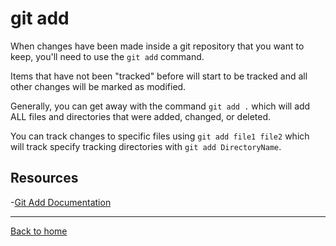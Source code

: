 # git add 
When changes have been made inside a git repository that you want to keep, you'll need to use the `git add` command.

Items that have not been "tracked" before will start to be tracked and all other changes will be marked as modified.

Generally, you can get away with the command `git add .` which will add ALL files and directories that were added, changed, or deleted.

You can track changes to specific files using `git add file1 file2` which will track specify tracking directories with `git add DirectoryName`.

## Resources
-[Git Add Documentation](https://git-scm.com/docs/git-add)

---

[Back to home](../README.md)
